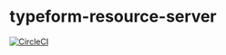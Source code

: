 # typeform-resource-server

[![CircleCI](https://circleci.com/gh/tripheo0412/typeform-resource-server/tree/master.svg?style=shield)](https://circleci.com/gh/tripheo0412/typeform-resource-server/tree/master)
